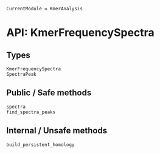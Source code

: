 ```@meta
CurrentModule = KmerAnalysis
```

# API: KmerFrequencySpectra

## Types

```@docs
KmerFrequencySpectra
SpectraPeak
```

## Public / Safe methods

```@docs
spectra
find_spectra_peaks
```

## Internal / Unsafe methods

```@docs
build_persistent_homology
```